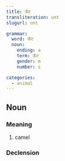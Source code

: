 ```yaml
---
title: ऊँट
transliteration: unt
slugurl: unt

grammar: 
  word: ऊँट
  noun:
    ending: a
    term: ऊँट
    gender: m
    number: s

categories: 
  - animal
---
```

## Noun
<fos :word="title"></fos>

### Meaning
1. camel

### Declension
<noun-decl :grammar="grammar"></noun-decl>